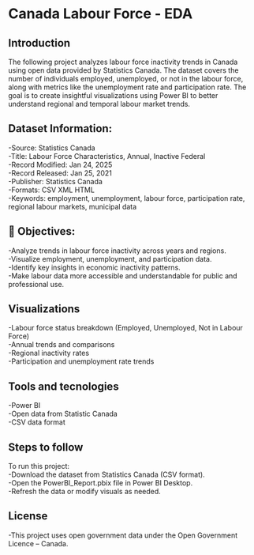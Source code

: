 # Canada Labour Force - EDA

## Introduction<br> 
The following project analyzes labour force inactivity trends in Canada using open data provided by Statistics Canada. The dataset covers the number of individuals employed, unemployed, or not in the labour force, along with metrics like the unemployment rate and participation rate. The goal is to create insightful visualizations using Power BI to better understand regional and temporal labour market trends.<br>

## Dataset Information:<br> 
-Source: Statistics Canada<br> 
-Title: Labour Force Characteristics, Annual, Inactive Federal<br> 
-Record Modified: Jan 24, 2025<br> 
-Record Released: Jan 25, 2021<br> 
-Publisher: Statistics Canada<br> 
-Formats: CSV XML HTML<br> 
-Keywords: employment, unemployment, labour force, participation rate, regional labour markets, municipal data<br> 


## 🎯 Objectives:<br> 
-Analyze trends in labour force inactivity across years and regions.<br> 
-Visualize employment, unemployment, and participation data.<br> 
-Identify key insights in economic inactivity patterns.<br> 
-Make labour data more accessible and understandable for public and professional use.<br> 

## Visualizations<br>  
-Labour force status breakdown (Employed, Unemployed, Not in Labour Force)<br> 
-Annual trends and comparisons<br> 
-Regional inactivity rates<br> 
-Participation and unemployment rate trends<br> 

## Tools and tecnologies<br> 
-Power BI<br> 
-Open data from Statistic Canada<br> 
-CSV data format<br> 

## Steps to follow<br> 
To run this project:<br> 
-Download the dataset from Statistics Canada (CSV format).<br> 
-Open the PowerBI_Report.pbix file in Power BI Desktop.<br> 
-Refresh the data or modify visuals as needed.<br> 

## License<br> 
-This project uses open government data under the Open Government Licence – Canada.<br> 
